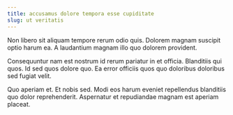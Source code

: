 ```yaml
---
title: accusamus dolore tempora esse cupiditate
slug: ut veritatis
---
```


Non libero sit aliquam tempore rerum odio quis. Dolorem magnam suscipit optio harum ea. A laudantium magnam illo quo dolorem provident.

Consequuntur nam est nostrum id rerum pariatur in et officia. Blanditiis qui quos. Id sed quos dolore quo. Ea error officiis quos quo doloribus doloribus sed fugiat velit.

Quo aperiam et. Et nobis sed. Modi eos harum eveniet repellendus blanditiis quo dolor reprehenderit. Aspernatur et repudiandae magnam est aperiam placeat.
